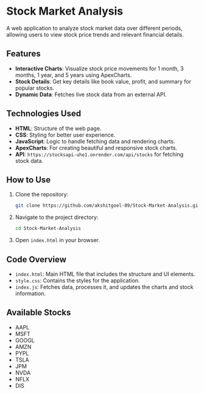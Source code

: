 # Stock Market Analysis

A web application to analyze stock market data over different periods, allowing users to view stock price trends and relevant financial details.

## Features

- **Interactive Charts**: Visualize stock price movements for 1 month, 3 months, 1 year, and 5 years using ApexCharts.
- **Stock Details**: Get key details like book value, profit, and summary for popular stocks.
- **Dynamic Data**: Fetches live stock data from an external API.

## Technologies Used

- **HTML**: Structure of the web page.
- **CSS**: Styling for better user experience.
- **JavaScript**: Logic to handle fetching data and rendering charts.
- **ApexCharts**: For creating beautiful and responsive stock charts.
- **API**: `https://stocksapi-uhe1.onrender.com/api/stocks` for fetching stock data.

## How to Use

1. Clone the repository:
   ```bash
   git clone https://github.com/akshitgoel-09/Stock-Market-Analysis.git
   ```
2. Navigate to the project directory:
   ```bash
   cd Stock-Market-Analysis
   ```
3. Open `index.html` in your browser.

## Code Overview

- `index.html`: Main HTML file that includes the structure and UI elements.
- `style.css`: Contains the styles for the application.
- `index.js`: Fetches data, processes it, and updates the charts and stock information.

## Available Stocks

- AAPL
- MSFT
- GOOGL
- AMZN
- PYPL
- TSLA
- JPM
- NVDA
- NFLX
- DIS


